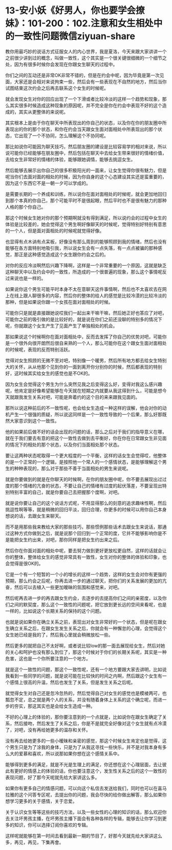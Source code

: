 # 13-安小妖《好男人，你也要学会撩妹》：101-200：102.注意和女生相处中的一致性问题微信ziyuan-share

教你用最巧妙的说话方式征服女人的内心世界，我是夏洛，今天来跟大家讲讲一个之前很少讲到过的概念，叫做一致性，这个其实是一个很关键很细微的一个细节之处，因为有很多时候你会发现在你跟女生聊天的过程中。

你们之间的互动还是非常OK非常不错的，但是在约会中呢，因为毕竟是第一次见面，大家还是会相对来说拘束一些，然后会有一些表现在不自然的地方，然后当你试图结束这次约会之后再去联系这个女生的时候呢。

就会发现女生对你的回应出现了一个下滑或者比较冷淡的这样一个趋势和现象，那么其实很多时候造成这种现象的原因呢，并不完全是你在约会中表现不好的这个造成的，其实从更整体的来说呢。

其实根本上是由于你在聊天中所表现出的你自己的状态，以及你在你的朋友圈中所表现出的你的那个状态，和你在约会当天跟女生面对面相处中所表现出的那个状态，它出现了一个不协同，怎么理解这个不协同呢。

那比如说你可能因为聊天技巧，然后朋友圈的建设是比较容易学的相对来说，所以说可能你已经能够在朋友圈中，然后包括在聊天中去给女生带来很好的情绪价值，去给女生非常好的情绪的体验，能够跟她调情，能够去挑逗女生。

然后能够去展示出你自己的很多积极阳光的一面来，让女生觉得你很有魅力，但是呢当你们去面对面的相处的时候，因为你自身的这个心态建设其实还是蛮重要的，因为这个东西它不是一朝一夕可以学成的。

是需要长期的一个养成和训练，所以说你在面对面相处的时候呢，就会更加地回归到那个本真的你自己，那个可能平时不是很起眼，然后平时也不是很有魅力的那种人格的那个你自己。

那这个时候女生她对你的那个预期啊就没有得到满足，所以说约会的过程中女生的体验是比较差的，她会觉得这个男生啊好像聊天的时候呢，觉得特别好特别有意思的一个人，但是面对面相处的时候呢就觉得好像。

也显得有点木讷有点呆板，好像没有那么周到的能够照顾到我的情绪，然后也没有能够在各方面特别地吸引我，所以说女生会有一点失落，有一点点被骗的那种感觉，那正是这种感觉造成这个女生跟你约会之后的。

对你的反应冷淡啊然后兴趣下降啊，这样是一个非常重要的一个原因，这就是缺乏这种聊天中以及约会中的一致性，所造成的一个很普遍的现象，那么这个事情呢反过来说也是一样的。

如果说你这个男生可能平时本身不太在意聊天这件事情啊，然后也不太喜欢去在网上在线上跟人聊很多的内容，然后你的整体的给人的感觉是比较冷漠的比较冷淡的那种，但是如果说你跟一个女孩在面对面相处的时候。

可能你只是就是直接跟她说哎我们一起出来干嘛干嘛，然后她正好也答应了对吧，可能你之前的吸引做的是比较好的，就是说在你们之前还没聊的特别多的情况下呢，你就跟这个女生产生了见面产生了单独相处的机会。

那如果说这个时候啊你在面对面相处中，反而去发挥了你自己的优势对吧，可能你是一个很外向很开朗然后很自来熟的一个人，那么可能你在这个跟女生面对面相处的时候呢，表现的反而特别活跃。

觉得对女生照顾的无微不至对吧，特别像一个暖男，然后所有地方都去给女生特别大的关怀，从从他那个见到你的一面到离开你分别你的时候，然后都表现的特别好，这时候其实给女生的感觉也是不OK的。

因为女生会觉得这个男生为什么突然见我之后变得这么好，变得对我这么感兴趣呢，他肯定是好像希望能够在今天就在短期之内就要从我这得到什么，可能是想今天就跟我发生关系对吧，可能是奔着约的这个目的来来跟我见面的。

那所以说这种前后的不一致性呢，也会给女生造成一种这样的误解，他会对你的动机产生一个很强的质疑，所以说这同样是一个一致性导致的一个后果，那么好那既然大家意识到这个一致性。

他的如果前后做不好的话会出现的问题的话，那么之后对于我们的指导意义在哪，就在于我们要去有意的把这个一致性去做到去平衡好，你在你在日常跟女生非见面的情况下的相处的那个状态，以及你们当面相处那个状态。

要让这两种状态呢取得一个更大程度的一个平衡，这样的话女生会觉得哎，他整体的是一个正常的一个逻辑，是按照他一个常人的一个感情状态，是能够理解这个男生的种种表现的，那么对于那些不善于当面相处的男生来说呢。

就是你要做到的就是在你聊天的时候啊，在你的朋友圈中呢，你不要去展现出过过度的那个情绪的亢奋的状态，不要让自己的情绪有过度的起伏落差，不要呈现出特别特别丰富的自己，就是你要自己去把握那个度啊，对吧。

就是说你要让自己的这个说话方式呢，不用显得那么的刻意的追求趣味性啊，然后挑逗性啊等等，就是稍微的回归平淡，回归合理，你更多的时候可以用你自己本身想说的话，去跟女生来聊天。

而不是用那些我来教给大家的那些技巧，那些惯例那些话术去跟女生来说话，那通过这种方式你做到之后，就是说那个回归到一个正常的度，它并不能够影响你是不是能把女生约出来，对吧，那你同样是把女生约出来之后。

然后你在你面对面的相处中呢，要去努力做到更好更放松更自然，这样的话就会让你的整体，整体给女生的感觉非常具有一致性，女生对你的整体的体验和印象，也会觉得是很OK的。

它是一个有一个短暂的一个小的增长的这样一个趋势，这样的女生会对你有更强的预期，那么约会之后呢，你再去进一步的通过聊天，把你们的关系发展的更加的亢奋，然后可以去植入一些更加暧昧的氛围和感觉来，对吧。

然后呢再去进一步的再去跟女生约会，去逐步的去提高你们之间的亲密度，以及你们之间的默契度，那么这个一致性的问题呢，把它放到更长远的空间来看呢，也是一样的，比如说这个长期关系的保持的这个问题。

也就是说如果你在确立关系之前，表现出对女生非常好的一个状态，但是呢在跟女生确立关系之后，在跟女生发生关系之后，你就会有一种懈怠的心理，会觉得这个女生她已经是我的了，然后我心里就会稍微放松一些。

然后更多的就把自己不太好啊，或者说比较low的那一面去展现给女生，然后对她的关心和呵护也没有那么到位了，那这个时候对于你们的长期关系呢，其实是一种危害，这也是一个你所要注意的一个地方。

就是这个一致性的问题，那这个一致性呢，还有一个地方要跟大家去讲明，比如说我看到一些同学的问题，就是说可能在比较快的时间之内啊，然后跟这个女生有一个感情上很高的升温，然后也发生了关系，但是发生关系之后呢。

就觉得女生对自己还是忽冷忽热的，然后觉得自己对女生的感觉也是模棱两可，也瓢忽不定，总之就是两个人的关系，并没有随着身体上关系的这个确立呢，而进一步的夯实，那这其实也是会给女生造成一种。

不好的心理上的体验的，那你要注意到的一个点就是，比如说你在跟女生确定了关系，然后接吻，然后发生了关系之后，你是不是就完全好像对这个女生就有点冷漠了，对吧，没有再给她更多的温存和关怀。

没有再去给她更多的一些小暧昧和亲密的感觉，那这个时候女生肯定也是觉得，这个男生只是为了涂我的身体，只是为了从我这寻找一些快乐，并不是对我本身有多么大的爱慕和喜欢，所以说那如果你想在这个感情关系中。

能够得到更多的满足，就是不光是生理上的满足，你还想在这个心理层面，去让彼此有更好的情感上的体验的话，你也要注意这个，发生性关系之后的这个一致性的表现问题，好了那今天呢就先给大家讲这么多。

如果你有更多自己的情感问题，可以向这个私信去发送给我们，同时也可以在喜马拉雅的这个问答专区呢，去提出你的问题，我会尽快的给你做出解答，那么如果你想学习更多的关于感情，关于恋爱。

关于认识女生等等这些的技巧方法，以及一些女性的心理的知识的话，那么欢迎你去关注坏男孩主播，在坏男孩主播下面会有各种各样的专辑，能够去让你学习到更多的知识，你可以选择订阅你喜欢的专辑。

这样呢就能够在第一时间去看到最新一期的节目了，好那今天就先给大家讲这么多，再见，再见，下集再會。